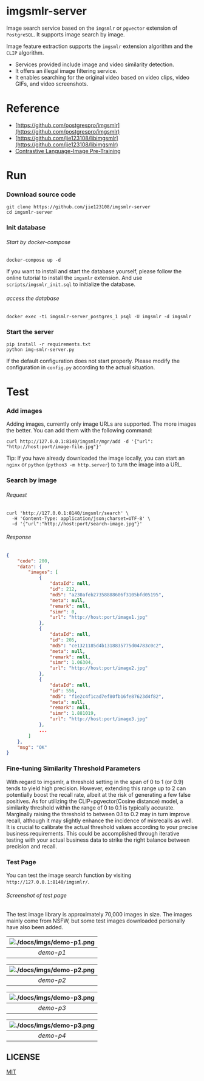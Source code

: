 
# imgsmlr-server


Image search service based on the `imgsmlr` or `pgvector` extension of `PostgreSQL`. It supports image search by image.

Image feature extraction supports the `imgsmlr` extension algorithm and the `CLIP` algorithm.

* Services provided include image and video similarity detection.
* It offers an illegal image filtering service.
* It enables searching for the original video based on video clips, video GIFs, and video screenshots.


# Reference

* [https://github.com/postgrespro/imgsmlr](https://github.com/postgrespro/imgsmlr)
* [https://github.com/jie123108/libimgsmlr](https://github.com/jie123108/libimgsmlr)
* [Contrastive Language-Image Pre-Training](https://github.com/openai/CLIP)

# Run

### Download source code

```
git clone https://github.com/jie123108/imgsmlr-server
cd imgsmlr-server
```

### Init database

###### Start by docker-compose

```shell
docker-compose up -d
```

If you want to install and start the database yourself, please follow the online tutorial to install the `imgsmlr` extension. And use `scripts/imgsmlr_init.sql` to initialize the database.

###### access the database

```
docker exec -ti imgsmlr-server_postgres_1 psql -U imgsmlr -d imgsmlr
```

### Start the server

```
pip install -r requirements.txt
python img-smlr-server.py
```

If the default configuration does not start properly. Please modify the configuration in `config.py` according to the actual situation.

# Test

### Add images

Adding images, currently only image URLs are supported. The more images the better. You can add them with the following command:

```curl
curl http://127.0.0.1:8140/imgsmlr/mgr/add -d '{"url": "http://host:port/image-file.jpg"}'
```

Tip: If you have already downloaded the image locally, you can start an `nginx` or `python` (`python3 -m http.server`) to turn the image into a URL.

### Search by image

###### Request

```curl
curl 'http://127.0.0.1:8140/imgsmlr/search' \
  -H 'Content-Type: application/json;charset=UTF-8' \
  -d '{"url":"http://host:port/search-image.jpg"}'
```

###### Response

```json
{
    "code": 200,
    "data": {
        "images": [
            {
                "dataId": null,
                "id": 212,
                "md5": "a230afeb27358888606f3105bfd05195",
                "meta": null,
                "remark": null,
                "simr": 0,
                "url": "http://host:port/image1.jpg"
            },
            {
                "dataId": null,
                "id": 205,
                "md5": "ce1321185d4b1318835775d04783c0c2",
                "meta": null,
                "remark": null,
                "simr": 1.06304,
                "url": "http://host:port/image2.jpg"
            },
            {
                "dataId": null,
                "id": 556,
                "md5": "f1e2c4f1cad7ef80fb16fe87623d4f82",
                "meta": null,
                "remark": null,
                "simr": 1.881019,
                "url": "http://host:port/image3.jpg"
            },
            ...
        ]
    },
    "msg": "OK"
}
````

### Fine-tuning Similarity Threshold Parameters

With regard to imgsmlr, a threshold setting in the span of 0 to 1 (or 0.9) tends to yield high precision. However, extending this range up to 2 can potentially boost the recall rate, albeit at the risk of generating a few false positives.
As for utilizing the CLIP+pgvector(Cosine distance) model, a similarity threshold within the range of 0 to 0.1 is typically accurate. Marginally raising the threshold to between 0.1 to 0.2 may in turn improve recall, although it may slightly enhance the incidence of misrecalls as well.
It is crucial to calibrate the actual threshold values according to your precise business requirements. This could be accomplished through iterative testing with your actual business data to strike the right balance between precision and recall.


### Test Page

You can test the image search function by visiting `http://127.0.0.1:8140/imgsmlr/`.

###### Screenshot of test page

The test image library is approximately 70,000 images in size. The images mainly come from NSFW, but some test images downloaded personally have also been added.


| ![./docs/imgs/demo-p1.png](./docs/imgs/demo-p1.png) |
|:--:|
| *demo-p1* |

| ![./docs/imgs/demo-p2.png](./docs/imgs/demo-p2.png) |
|:--:|
| *demo-p2* |

| ![./docs/imgs/demo-p3.png](./docs/imgs/demo-p3.png) |
|:--:|
| *demo-p3* |

| ![./docs/imgs/demo-p3.png](./docs/imgs/demo-p4.png) |
|:--:|
| *demo-p4* |

## LICENSE

[MIT](./LICENSE)
